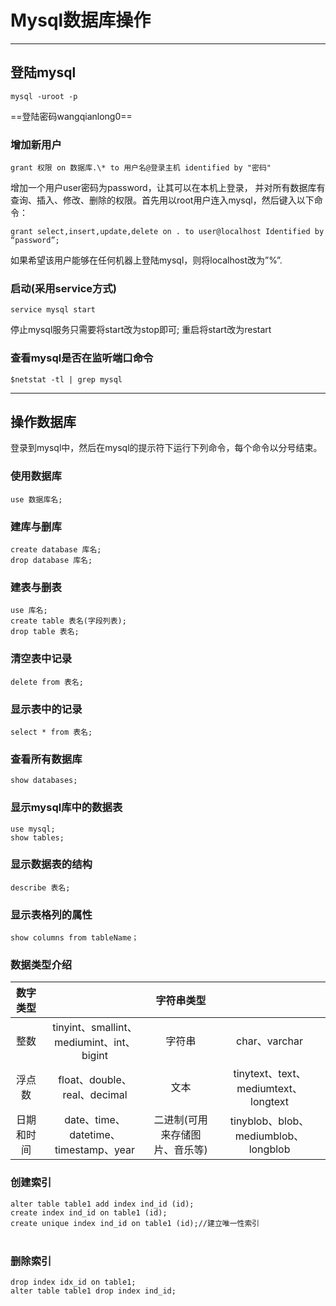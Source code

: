 # Mysql数据库操作

------



## 登陆mysql

```mysql
mysql -uroot -p  
```

==登陆密码wangqianlong0==

### 增加新用户

```mysql
grant 权限 on 数据库.\* to 用户名@登录主机 identified by "密码"
```
增加一个用户user密码为password，让其可以在本机上登录， 并对所有数据库有查询、插入、修改、删除的权限。首先用以root用户连入mysql，然后键入以下命令：
```mysql
grant select,insert,update,delete on . to user@localhost Identified by “password”;
```
如果希望该用户能够在任何机器上登陆mysql，则将localhost改为”%”.

### 启动(采用service方式)

```mysql
service mysql start 
```

停止mysql服务只需要将start改为stop即可; 重启将start改为restart

### 查看mysql是否在监听端口命令

```mysql
$netstat -tl | grep mysql
```



------



## 操作数据库

登录到mysql中，然后在mysql的提示符下运行下列命令，每个命令以分号结束。
### 使用数据库

```mysql
use 数据库名;
```

###  建库与删库

```mysql
create database 库名;
drop database 库名;
```

### 建表与删表

```mysql
use 库名;
create table 表名(字段列表);
drop table 表名;
```

### 清空表中记录

```mysql
delete from 表名;
```

### 显示表中的记录

```mysql
select * from 表名;
```

### 查看所有数据库

```mysql
show databases;
```

###  显示mysql库中的数据表

```mysql
use mysql;
show tables;
```

### 显示数据表的结构

```mysql
describe 表名;
```

### 显示表格列的属性

```mysql
show columns from tableName；
```



### 数据类型介绍

|  数字类型  |                                           |           字符串类型           |                                      |
| :--------: | :---------------------------------------: | :----------------------------: | :----------------------------------: |
|    整数    | tinyint、smallint、mediumint、int、bigint |             字符串             |            char、varchar             |
|   浮点数   |       float、double、real、decimal        |              文本              | tinytext、text、mediumtext、longtext |
| 日期和时间 |   date、time、datetime、timestamp、year   | 二进制(可用来存储图片、音乐等) | tinyblob、blob、mediumblob、longblob |

### 创建索引

```mysql
alter table table1 add index ind_id (id);
create index ind_id on table1 (id);
create unique index ind_id on table1 (id);//建立唯一性索引
　　
```

### 删除索引

```mysql
drop index idx_id on table1;
alter table table1 drop index ind_id;
```

